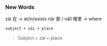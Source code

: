 ### New Words

zài 在 -> at/in/exists
nâr 那 / nâlî 哪里 -> where


`subject + zài + place`

> Subject + zài + place



